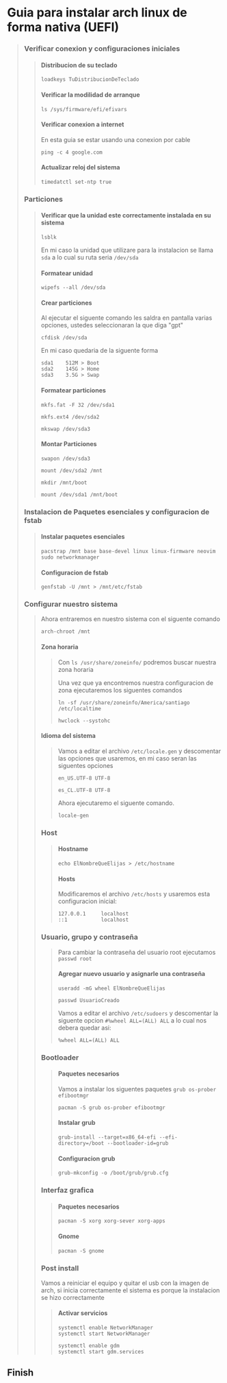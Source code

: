 # Guia para instalar arch linux de forma nativa (UEFI)
>### Verificar conexion y configuraciones iniciales
>>#### Distribucion de su teclado
>>```
>>loadkeys TuDistribucionDeTeclado
>>```
>>#### Verificar la modilidad de arranque
>>```
>>ls /sys/firmware/efi/efivars
>>```
>>#### Verificar conexion a internet
>>En esta guia se estar usando una conexion por cable
>>```
>>ping -c 4 google.com
>>```
>>#### Actualizar reloj del sistema 
>>```
>>timedatctl set-ntp true
>>```
>### Particiones
>>#### Verificar que la unidad este correctamente instalada en su sistema 
>>```
>>lsblk
>>```
>> En mi caso la unidad que utilizare para la instalacion se llama `sda` a lo cual su ruta seria `/dev/sda` 
>>#### Formatear unidad
>>```
>>wipefs --all /dev/sda
>>```
>>#### Crear particiones 
>>Al ejecutar el siguente comando les saldra en pantalla varias opciones, ustedes seleccionaran la que diga "gpt"
>>```
>>cfdisk /dev/sda
>>```
>> En mi caso quedaria de la siguente forma
>>```
>>sda1    512M > Boot
>>sda2    145G > Home
>>sda3    3.5G > Swap
>>```
>>#### Formatear particiones
>>```
>>mkfs.fat -F 32 /dev/sda1
>>```
>>```
>>mkfs.ext4 /dev/sda2
>>```
>>```
>>mkswap /dev/sda3
>>```
>>#### Montar Particiones
>>```
>>swapon /dev/sda3
>>```
>>```
>>mount /dev/sda2 /mnt
>>```
>>```
>>mkdir /mnt/boot
>>```
>>```
>>mount /dev/sda1 /mnt/boot
>>```
>### Instalacion de Paquetes esenciales y configuracion de fstab
>>#### Instalar paquetes esenciales
>>```
>>pacstrap /mnt base base-devel linux linux-firmware neovim sudo networkmanager
>>```
>>#### Configuracion de fstab
>>```
>>genfstab -U /mnt > /mnt/etc/fstab
>>```
>### Configurar nuestro sistema
>>Ahora entraremos en nuestro sistema con el siguente comando
>>```
>>arch-chroot /mnt
>>```
>>#### Zona horaria
>>>Con `ls /usr/share/zoneinfo/` podremos buscar nuestra zona horaria
>>>
>>>Una vez que ya encontremos nuestra configuracion de zona ejecutaremos los siguentes comandos
>>>```
>>>ln -sf /usr/share/zoneinfo/America/santiago /etc/localtime
>>>```
>>>```
>>>hwclock --systohc
>>>```
>>#### Idioma del sistema
>>>Vamos a editar el archivo `/etc/locale.gen` y descomentar las opciones que usaremos, en mi caso seran las siguentes opciones
>>>```
>>>en_US.UTF-8 UTF-8
>>>
>>>es_CL.UTF-8 UTF-8
>>>```
>>>Ahora ejecutaremo el siguente comando.
>>>```
>>>locale-gen
>>>```
>>### Host
>>>#### Hostname
>>>```
>>>echo ElNombreQueElijas > /etc/hostname
>>>```
>>>#### Hosts
>>>Modificaremos el archivo `/etc/hosts` y usaremos esta configuracion inicial:
>>>```
>>>127.0.0.1     localhost
>>>::1           localhost
>>>```
>>### Usuario, grupo y contraseña
>>>Para cambiar la contraseña del usuario root ejecutamos `passwd root `
>>>#### Agregar nuevo usuario y asignarle una contraseña
>>>```
>>>useradd -mG wheel ElNombreQueElijas
>>>
>>>passwd UsuarioCreado
>>>```
>>>Vamos a editar el archivo `/etc/sudoers` y descomentar la siguente opcion `#%wheel ALL=(ALL) ALL` a lo cual nos debera quedar asi:
>>>```
>>>%wheel ALL=(ALL) ALL
>>>```
>>### Bootloader
>>>#### Paquetes necesarios 
>>>Vamos a instalar los siguentes paquetes `grub os-prober efibootmgr`
>>>```
>>>pacman -S grub os-prober efibootmgr
>>>```
>>>#### Instalar grub
>>>```
>>>grub-install --target=x86_64-efi --efi-directory=/boot --bootloader-id=grub
>>>```
>>>#### Configuracion grub
>>>```
>>>grub-mkconfig -o /boot/grub/grub.cfg
>>>```
>>### Interfaz grafica
>>>#### Paquetes necesarios
>>>```
>>>pacman -S xorg xorg-sever xorg-apps
>>>```
>>>#### Gnome
>>>```
>>>pacman -S gnome
>>>```
>>### Post install
>>Vamos a reiniciar el equipo y quitar el usb con la imagen de arch, si inicia correctamente el sistema es porque la instalacion se hizo correctamente
>>>#### Activar servicios
>>>```
>>>systemctl enable NetworkManager
>>>systemctl start NetworkManager
>>>```
>>>```
>>>systemctl enable gdm
>>>systemctl start gdm.services
>>>```
## Finish

